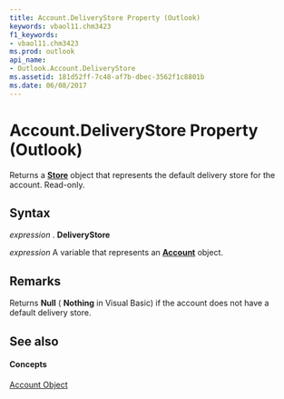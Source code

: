 ```yaml
---
title: Account.DeliveryStore Property (Outlook)
keywords: vbaol11.chm3423
f1_keywords:
- vbaol11.chm3423
ms.prod: outlook
api_name:
- Outlook.Account.DeliveryStore
ms.assetid: 181d52ff-7c48-af7b-dbec-3562f1c8801b
ms.date: 06/08/2017
---
```



# Account.DeliveryStore Property (Outlook)

Returns a  **[Store](Outlook.Store.md)** object that represents the default delivery store for the account. Read-only.


## Syntax

 _expression_ . **DeliveryStore**

 _expression_ A variable that represents an **[Account](Outlook.Account.md)** object.


## Remarks

Returns  **Null** ( **Nothing** in Visual Basic) if the account does not have a default delivery store.


## See also


#### Concepts


[Account Object](Outlook.Account.md)

